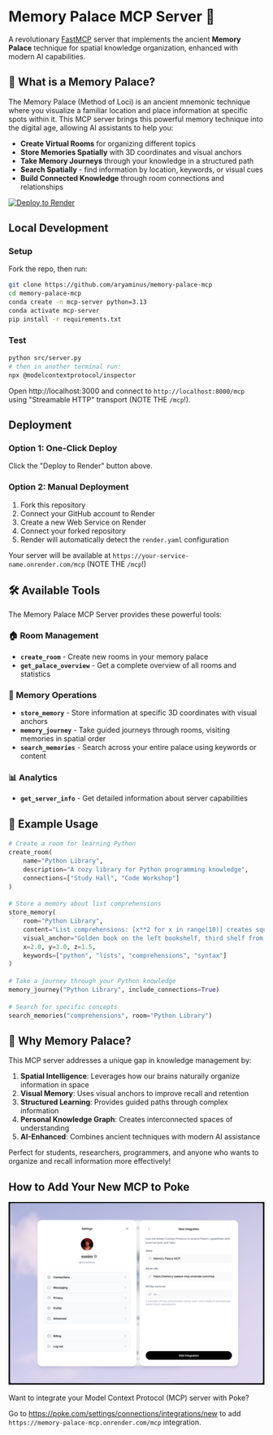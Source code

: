 # Memory Palace MCP Server 🏰

A revolutionary [FastMCP](https://github.com/jlowin/fastmcp) server that implements the ancient **Memory Palace** technique for spatial knowledge organization, enhanced with modern AI capabilities.

## 🧠 What is a Memory Palace?

The Memory Palace (Method of Loci) is an ancient mnemonic technique where you visualize a familiar location and place information at specific spots within it. This MCP server brings this powerful memory technique into the digital age, allowing AI assistants to help you:

- **Create Virtual Rooms** for organizing different topics
- **Store Memories Spatially** with 3D coordinates and visual anchors  
- **Take Memory Journeys** through your knowledge in a structured path
- **Search Spatially** - find information by location, keywords, or visual cues
- **Build Connected Knowledge** through room connections and relationships

[![Deploy to Render](https://render.com/images/deploy-to-render-button.svg)](https://render.com/deploy?repo=https://github.com/aryaminus/memory-palace-mcp)

## Local Development

### Setup

Fork the repo, then run:

```bash
git clone https://github.com/aryaminus/memory-palace-mcp
cd memory-palace-mcp
conda create -n mcp-server python=3.13
conda activate mcp-server
pip install -r requirements.txt
```

### Test

```bash
python src/server.py
# then in another terminal run:
npx @modelcontextprotocol/inspector
```

Open http://localhost:3000 and connect to `http://localhost:8000/mcp` using "Streamable HTTP" transport (NOTE THE `/mcp`!).

## Deployment

### Option 1: One-Click Deploy
Click the "Deploy to Render" button above.

### Option 2: Manual Deployment
1. Fork this repository
2. Connect your GitHub account to Render
3. Create a new Web Service on Render
4. Connect your forked repository
5. Render will automatically detect the `render.yaml` configuration

Your server will be available at `https://your-service-name.onrender.com/mcp` (NOTE THE `/mcp`!)

## 🛠️ Available Tools

The Memory Palace MCP Server provides these powerful tools:

### 🏠 Room Management
- **`create_room`** - Create new rooms in your memory palace
- **`get_palace_overview`** - Get a complete overview of all rooms and statistics

### 🧭 Memory Operations  
- **`store_memory`** - Store information at specific 3D coordinates with visual anchors
- **`memory_journey`** - Take guided journeys through rooms, visiting memories in spatial order
- **`search_memories`** - Search across your entire palace using keywords or content

### 📊 Analytics
- **`get_server_info`** - Get detailed information about server capabilities

## 🎯 Example Usage

```python
# Create a room for learning Python
create_room(
    name="Python Library", 
    description="A cozy library for Python programming knowledge",
    connections=["Study Hall", "Code Workshop"]
)

# Store a memory about list comprehensions
store_memory(
    room="Python Library",
    content="List comprehensions: [x**2 for x in range(10)] creates squares 0-81",
    visual_anchor="Golden book on the left bookshelf, third shelf from top",
    x=2.0, y=3.0, z=1.5,
    keywords=["python", "lists", "comprehensions", "syntax"]
)

# Take a journey through your Python knowledge
memory_journey("Python Library", include_connections=True)

# Search for specific concepts
search_memories("comprehensions", room="Python Library")
```

## 🌟 Why Memory Palace?

This MCP server addresses a unique gap in knowledge management by:

1. **Spatial Intelligence**: Leverages how our brains naturally organize information in space
2. **Visual Memory**: Uses visual anchors to improve recall and retention
3. **Structured Learning**: Provides guided paths through complex information
4. **Personal Knowledge Graph**: Creates interconnected spaces of understanding
5. **AI-Enhanced**: Combines ancient techniques with modern AI assistance

Perfect for students, researchers, programmers, and anyone who wants to organize and recall information more effectively!

## How to Add Your New MCP to Poke

![Poke integration setup](image/poke-integration.png)

Want to integrate your Model Context Protocol (MCP) server with Poke?

Go to https://poke.com/settings/connections/integrations/new to add `https://memory-palace-mcp.onrender.com/mcp` integration.
